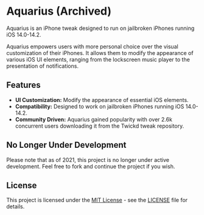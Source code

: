 # Aquarius (Archived)

Aquarius is an iPhone tweak designed to run on jailbroken iPhones running iOS 14.0-14.2.

Aquarius empowers users with more personal choice over the visual customization of their iPhones. It allows them to modify the appearance of various iOS UI elements, ranging from the lockscreen music player to the presentation of notifications.

## Features

- **UI Customization:** Modify the appearance of essential iOS elements.
- **Compatibility:** Designed to work on jailbroken iPhones running iOS 14.0-14.2.
- **Community Driven:** Aquarius gained popularity with over 2.6k concurrent users downloading it from the Twickd tweak repository.

## No Longer Under Development

Please note that as of 2021, this project is no longer under active development. Feel free to fork and continue the project if you wish.

## License

This project is licensed under the [MIT License](https://opensource.org/licenses/MIT) - see the [LICENSE](LICENSE) file for details.
